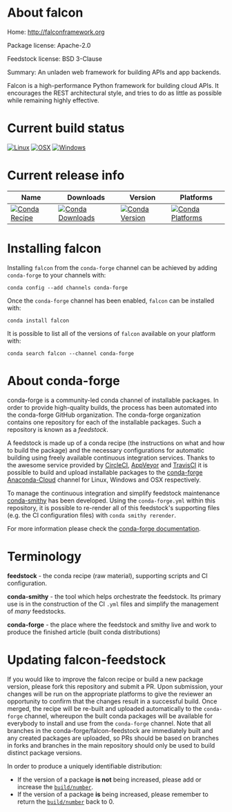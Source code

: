 About falcon
============

Home: http://falconframework.org

Package license: Apache-2.0

Feedstock license: BSD 3-Clause

Summary: An unladen web framework for building APIs and app backends.

Falcon is a high-performance Python framework for building cloud APIs. It
encourages the REST architectural style, and tries to do as little as
possible while remaining highly effective.


Current build status
====================

[![Linux](https://img.shields.io/circleci/project/github/conda-forge/falcon-feedstock/master.svg?label=Linux)](https://circleci.com/gh/conda-forge/falcon-feedstock)
[![OSX](https://img.shields.io/travis/conda-forge/falcon-feedstock/master.svg?label=macOS)](https://travis-ci.org/conda-forge/falcon-feedstock)
[![Windows](https://img.shields.io/appveyor/ci/conda-forge/falcon-feedstock/master.svg?label=Windows)](https://ci.appveyor.com/project/conda-forge/falcon-feedstock/branch/master)

Current release info
====================

| Name | Downloads | Version | Platforms |
| --- | --- | --- | --- |
| [![Conda Recipe](https://img.shields.io/badge/recipe-falcon-green.svg)](https://anaconda.org/conda-forge/falcon) | [![Conda Downloads](https://img.shields.io/conda/dn/conda-forge/falcon.svg)](https://anaconda.org/conda-forge/falcon) | [![Conda Version](https://img.shields.io/conda/vn/conda-forge/falcon.svg)](https://anaconda.org/conda-forge/falcon) | [![Conda Platforms](https://img.shields.io/conda/pn/conda-forge/falcon.svg)](https://anaconda.org/conda-forge/falcon) |

Installing falcon
=================

Installing `falcon` from the `conda-forge` channel can be achieved by adding `conda-forge` to your channels with:

```
conda config --add channels conda-forge
```

Once the `conda-forge` channel has been enabled, `falcon` can be installed with:

```
conda install falcon
```

It is possible to list all of the versions of `falcon` available on your platform with:

```
conda search falcon --channel conda-forge
```


About conda-forge
=================

conda-forge is a community-led conda channel of installable packages.
In order to provide high-quality builds, the process has been automated into the
conda-forge GitHub organization. The conda-forge organization contains one repository
for each of the installable packages. Such a repository is known as a *feedstock*.

A feedstock is made up of a conda recipe (the instructions on what and how to build
the package) and the necessary configurations for automatic building using freely
available continuous integration services. Thanks to the awesome service provided by
[CircleCI](https://circleci.com/), [AppVeyor](https://www.appveyor.com/)
and [TravisCI](https://travis-ci.org/) it is possible to build and upload installable
packages to the [conda-forge](https://anaconda.org/conda-forge)
[Anaconda-Cloud](https://anaconda.org/) channel for Linux, Windows and OSX respectively.

To manage the continuous integration and simplify feedstock maintenance
[conda-smithy](https://github.com/conda-forge/conda-smithy) has been developed.
Using the ``conda-forge.yml`` within this repository, it is possible to re-render all of
this feedstock's supporting files (e.g. the CI configuration files) with ``conda smithy rerender``.

For more information please check the [conda-forge documentation](https://conda-forge.org/docs/).

Terminology
===========

**feedstock** - the conda recipe (raw material), supporting scripts and CI configuration.

**conda-smithy** - the tool which helps orchestrate the feedstock.
                   Its primary use is in the construction of the CI ``.yml`` files
                   and simplify the management of *many* feedstocks.

**conda-forge** - the place where the feedstock and smithy live and work to
                  produce the finished article (built conda distributions)


Updating falcon-feedstock
=========================

If you would like to improve the falcon recipe or build a new
package version, please fork this repository and submit a PR. Upon submission,
your changes will be run on the appropriate platforms to give the reviewer an
opportunity to confirm that the changes result in a successful build. Once
merged, the recipe will be re-built and uploaded automatically to the
`conda-forge` channel, whereupon the built conda packages will be available for
everybody to install and use from the `conda-forge` channel.
Note that all branches in the conda-forge/falcon-feedstock are
immediately built and any created packages are uploaded, so PRs should be based
on branches in forks and branches in the main repository should only be used to
build distinct package versions.

In order to produce a uniquely identifiable distribution:
 * If the version of a package **is not** being increased, please add or increase
   the [``build/number``](https://conda.io/docs/user-guide/tasks/build-packages/define-metadata.html#build-number-and-string).
 * If the version of a package **is** being increased, please remember to return
   the [``build/number``](https://conda.io/docs/user-guide/tasks/build-packages/define-metadata.html#build-number-and-string)
   back to 0.
